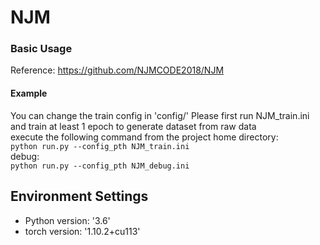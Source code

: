 # NJM
### Basic Usage
Reference: https://github.com/NJMCODE2018/NJM

#### Example
You can change the train config in 'config/'
Please first run NJM_train.ini and train at least 1 epoch to generate dataset from raw data<br/>
execute the following command from the project home directory:<br/>
	``python run.py --config_pth NJM_train.ini``
<br/>debug:<br/>
	``python run.py --config_pth NJM_debug.ini``

## Environment Settings
- Python version:  '3.6'
- torch version: '1.10.2+cu113'
